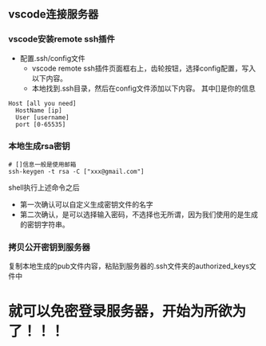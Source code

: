 ## vscode连接服务器
### vscode安装remote ssh插件
* 配置.ssh/config文件
    * vscode remote ssh插件页面框右上，齿轮按钮，选择config配置，写入以下内容。
    * 本地找到.ssh目录，然后在config文件添加以下内容。
其中[]是你的信息

```shell
Host [all you need]
  HostName [ip]
  User [username]
  port [0-65535]
```

### 本地生成rsa密钥
  
```shell
# []信息一般是使用邮箱
ssh-keygen -t rsa -C ["xxx@gmail.com"]
```

shell执行上述命令之后
* 第一次确认可以自定义生成密钥文件的名字
* 第二次确认，是可以选择输入密码，不选择也无所谓，因为我们使用的是生成的密钥字符串。

### 拷贝公开密钥到服务器

复制本地生成的pub文件内容，粘贴到服务器的.ssh文件夹的authorized_keys文件中

# 就可以免密登录服务器，开始为所欲为了！！！